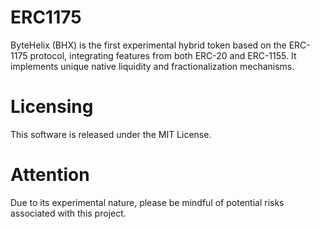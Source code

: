 # ERC1175

ByteHelix (BHX) is the first experimental hybrid token based on the ERC-1175 protocol, 
integrating features from both ERC-20 and ERC-1155. 
It implements unique native liquidity and fractionalization mechanisms.

# Licensing

This software is released under the MIT License.


# Attention

Due to its experimental nature, please be mindful of potential risks associated with this project.
